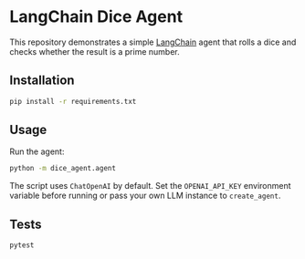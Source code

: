 # LangChain Dice Agent

This repository demonstrates a simple [LangChain](https://github.com/hwchase17/langchain) agent that rolls a dice and checks whether the result is a prime number.

## Installation

```bash
pip install -r requirements.txt
```

## Usage

Run the agent:

```bash
python -m dice_agent.agent
```

The script uses `ChatOpenAI` by default. Set the `OPENAI_API_KEY` environment variable before running or pass your own LLM instance to `create_agent`.

## Tests

```bash
pytest
```
